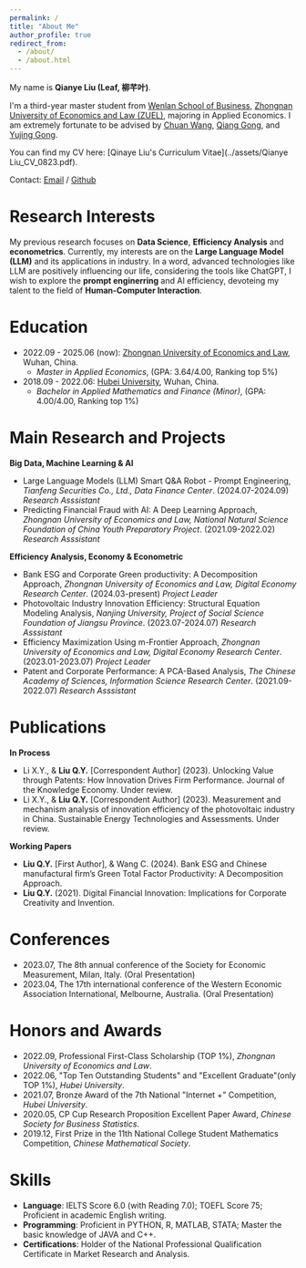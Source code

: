 ```yaml
---
permalink: /
title: "About Me"
author_profile: true
redirect_from: 
  - /about/
  - /about.html
---
```

My name is **Qianye Liu (Leaf, 柳芊叶)**.

I'm a third-year master student from [Wenlan School of Business](http://wls.zuel.edu.cn/), [Zhongnan University of Economics and Law (ZUEL)](https://www.zuel.edu.cn/), majoring in Applied Economics. I am extremely fortunate to be advised by [Chuan Wang](https://www.researchgate.net/profile/Chuan-Wang-52), [Qiang Gong](https://wls.zuel.edu.cn/eng/2018/0830/c7071a197968/page.htm), and [Yujing Gong](https://wls.zuel.edu.cn/eng/2018/1205/c7071a205709/page.htm).

You can find my CV here: [Qinaye Liu's Curriculum Vitae](../assets/Qianye Liu_CV_0823.pdf).

Contact: [Email](mailto:liuqianye@stu.zuel.edu.cn) / [Github](https://github.com/Qianye-Liu)

Research Interests
======
My previous research focuses on **Data Science**, **Efficiency Analysis** and **econometrics**. Currently, my interests are on the **Large Language Model (LLM)** and its applications in industry. In a word, advanced technologies like LLM are positively influencing our life, considering the tools like ChatGPT, I wish to explore the **prompt enginerring** and AI efficiency, devoteing my talent to the field of **Human-Computer Interaction**.

Education
======
- 2022.09 - 2025.06 (now): [Zhongnan University of Economics and Law](https://www.zuel.edu.cn/), Wuhan, China.
  - *Master in Applied Economics*, (GPA: 3.64/4.00, Ranking top 5%)
- 2018.09 - 2022.06: [Hubei University](https://www.hubu.edu.cn/), Wuhan, China.
  - *Bachelor in Applied Mathematics and Finance (Minor)*, (GPA: 4.00/4.00, Ranking top 1%)

Main Research and Projects
======
**Big Data, Machine Learning & AI**
- Large Language Models (LLM) Smart Q&A Robot - Prompt Engineering, *Tianfeng Securities Co., Ltd., Data Finance Center*. (2024.07-2024.09)
     *Research Asssistant*
- Predicting Financial Fraud with AI: A Deep Learning Approach, *Zhongnan University of Economics and Law, National Natural Science Foundation of China Youth Preparatory Project*. (2021.09-2022.02)
     *Research Asssistant*

**Efficiency Analysis, Economy & Econometric**
- Bank ESG and Corporate Green productivity: A Decomposition Approach, *Zhongnan University of Economics and Law, Digital Economy Research Center*. (2024.03-present)
     *Project Leader*
- Photovoltaic Industry Innovation Efficiency: Structural Equation Modeling Analysis, *Nanjing University, Project of Social Science Foundation of Jiangsu Province*. (2023.07-2024.07)
     *Research Asssistant*
- Efficiency Maximization Using m-Frontier Approach, *Zhongnan University of Economics and Law, Digital Economy Research Center*. (2023.01-2023.07)
     *Project Leader*
- Patent and Corporate Performance: A PCA-Based Analysis, *The Chinese Academy of Sciences, Information Science Research Center*. (2021.09-2022.07)
     *Research Asssistant*

Publications
======
**In Process**
- Li X.Y., & **Liu Q.Y.** \[Correspondent Author\] (2023). Unlocking Value through Patents: How Innovation Drives Firm Performance. Journal of the Knowledge Economy. Under review.
- Li X.Y., & **Liu Q.Y.** \[Correspondent Author\] (2023). Measurement and mechanism analysis of innovation efficiency of the photovoltaic industry in China. Sustainable Energy Technologies and Assessments. Under review.

**Working Papers**
- **Liu Q.Y.** \[First Author\], & Wang C. (2024). Bank ESG and Chinese manufactural firm’s Green Total Factor Productivity: A Decomposition Approach.
- **Liu Q.Y.** (2021). Digital Financial Innovation: Implications for Corporate Creativity and Invention.

Conferences
======
- 2023.07, The 8th annual conference of the Society for Economic Measurement, Milan, Italy. (Oral Presentation)
- 2023.04, The 17th international conference of the Western Economic Association International, Melbourne, Australia. (Oral Presentation)

Honors and Awards
======
- 2022.09, Professional First-Class Scholarship (TOP 1%), *Zhongnan University of Economics and Law*.
- 2022.06, "Top Ten Outstanding Students" and "Excellent Graduate"(only TOP 1%), *Hubei University*.
- 2021.07, Bronze Award of the 7th National "Internet +" Competition, *Hubei University*.
- 2020.05, CP Cup Research Proposition Excellent Paper Award, *Chinese Society for Business Statistics*.
- 2019.12, First Prize in the 11th National College Student Mathematics Competition, *Chinese Mathematical Society*.

Skills
======
- **Language**: IELTS Score 6.0 (with Reading 7.0); TOEFL Score 75; Proficient in academic English writing.
- **Programming**: Proficient in PYTHON, R, MATLAB, STATA; Master the basic knowledge of JAVA and C++.
- **Certifications**: Holder of the National Professional Qualification Certificate in Market Research and Analysis.










